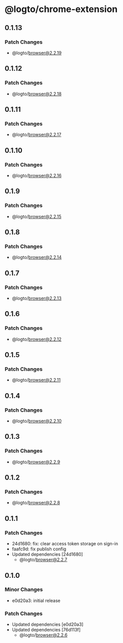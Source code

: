 # @logto/chrome-extension

## 0.1.13

### Patch Changes

- @logto/browser@2.2.19

## 0.1.12

### Patch Changes

- @logto/browser@2.2.18

## 0.1.11

### Patch Changes

- @logto/browser@2.2.17

## 0.1.10

### Patch Changes

- @logto/browser@2.2.16

## 0.1.9

### Patch Changes

- @logto/browser@2.2.15

## 0.1.8

### Patch Changes

- @logto/browser@2.2.14

## 0.1.7

### Patch Changes

- @logto/browser@2.2.13

## 0.1.6

### Patch Changes

- @logto/browser@2.2.12

## 0.1.5

### Patch Changes

- @logto/browser@2.2.11

## 0.1.4

### Patch Changes

- @logto/browser@2.2.10

## 0.1.3

### Patch Changes

- @logto/browser@2.2.9

## 0.1.2

### Patch Changes

- @logto/browser@2.2.8

## 0.1.1

### Patch Changes

- 24d1680: fix: clear access token storage on sign-in
- faafc9d: fix publish config
- Updated dependencies [24d1680]
  - @logto/browser@2.2.7

## 0.1.0

### Minor Changes

- e0d20a3: initial release

### Patch Changes

- Updated dependencies [e0d20a3]
- Updated dependencies [76d113f]
  - @logto/browser@2.2.6
